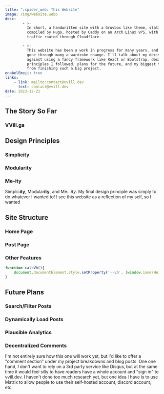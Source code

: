 ```yaml
---
title: ":spider_web: This Website"
image: /img/website.webp
desc: 
        - >-
          In short, a handwritten site with a Gruvbox like theme, statically 
          compiled by Hugo, hosted by Caddy on an Arch Linux VPS, with DNS and 
          traffic routed through Cloudflare.

        - >-
          This website has been a work in progress for many years, and has
          gone through many a wardrobe change. I'll talk about my decision 
          against using a fancy framework like React or Bootstrap, design
          principles I followed, plans for the future, and my biggest takeaways
          from finishing such a big project.
enabelEmoji: true
links: 
    - link: mailto:contact@vvill.dev 
      text: contact@vvill.dev
date: 2023-12-21
---
```


## The Story So Far

### VVill.ga


## Design Principles

### Simplicity

### Modularity

### Me-ity

Simplic**ity**, Modular**ity**, and Me...*ity*. My final design principle was
simply to do whatever I wanted to! I see this website as a reflection of my
self, so I wanted 

## Site Structure

### Home Page

### Post Page

### Other Features

```js
function calcVh(){
	document.documentElement.style.setProperty('--vh', (window.innerHeight * 0.01) + "px");
}
```

## Future Plans

### Search/Filter Posts

### Dynamically Load Posts

### Plausible Analytics

### Decentralized Comments

I'm not entirely sure how this one will work yet, but I'd like to offer a "comment
section" under my project breakdowns and blog posts. One one hand, I don't want to
rely on a 3rd party service like Disqus, but at the same time it would feel silly 
to have readers have a whole account and "sign in" to vvill.dev. I haven't done too
much research yet, but one idea I have is to use Matrix to allow people to use their
self-hosted account, discord account, etc.